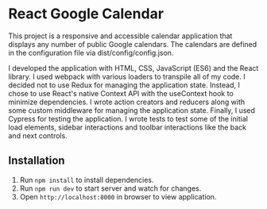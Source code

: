 # React Google Calendar

This project is a responsive and accessible calendar application that displays any number of public Google calendars. The calendars are defined in the configuration file via dist/config/config.json.

I developed the application with HTML, CSS, JavaScript (ES6) and the React library. I used webpack with various loaders to transpile all of my code. I decided not to use Redux for managing the application state. Instead, I chose to use React's native Context API with the useContext hook to minimize dependencies. I wrote action creators and reducers along with some custom middleware for managing the application state. Finally, I used Cypress for testing the application. I wrote tests to test some of the initial load elements, sidebar interactions and toolbar interactions like the back and next controls.

## Installation

1. Run `npm install` to install dependencies.
2. Run `npm run dev` to start server and watch for changes.
3. Open `http://localhost:8000` in browser to view application.